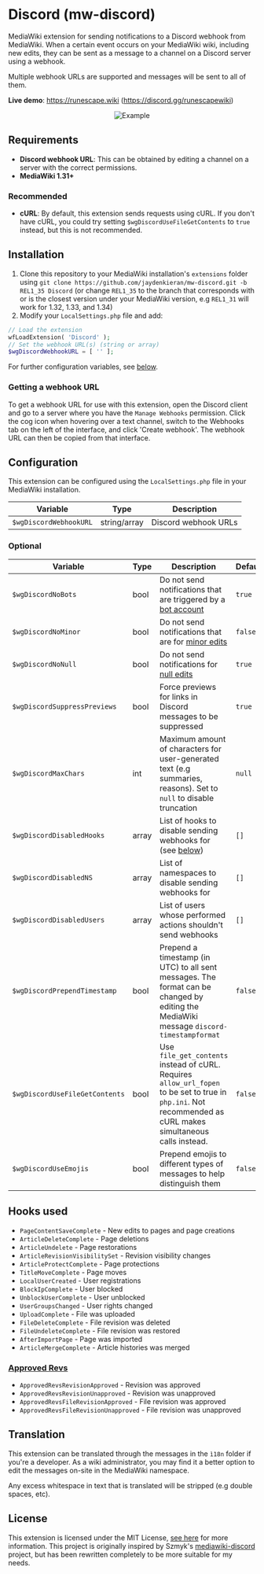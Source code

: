 # Discord (mw-discord)
MediaWiki extension for sending notifications to a Discord webhook from MediaWiki. When a certain event occurs on your MediaWiki wiki, including new edits, they can be sent as a message to a channel on a Discord server using a webhook.

Multiple webhook URLs are supported and messages will be sent to all of them.

**Live demo**: https://runescape.wiki (https://discord.gg/runescapewiki)

<p align="center">
  <img src="https://i.imgur.com/tCehglJ.png" alt="Example"/>
</p>

## Requirements
- **Discord webhook URL**: This can be obtained by editing a channel on a server with the correct permissions.
- **MediaWiki 1.31+**

### Recommended
- **cURL**: By default, this extension sends requests using cURL. If you don't have cURL, you could try setting `$wgDiscordUseFileGetContents` to `true` instead, but this is not recommended.

## Installation

1. Clone this repository to your MediaWiki installation's `extensions` folder using `git clone https://github.com/jaydenkieran/mw-discord.git -b REL1_35 Discord` (or change `REL1_35` to the branch that corresponds with or is the closest version under your MediaWiki version, e.g `REL1_31` will work for 1.32, 1.33, and 1.34)
2. Modify your `LocalSettings.php` file and add:

```php
// Load the extension
wfLoadExtension( 'Discord' );
// Set the webhook URL(s) (string or array)
$wgDiscordWebhookURL = [ '' ];
```

For further configuration variables, see [below](#configuration).

### Getting a webhook URL
To get a webhook URL for use with this extension, open the Discord client and go to a server where you have the `Manage Webhooks` permission. Click the cog icon when hovering over a text channel, switch to the Webhooks tab on the left of the interface, and click 'Create webhook'. The webhook URL can then be copied from that interface.

## Configuration
This extension can be configured using the `LocalSettings.php` file in your MediaWiki installation.

| Variable | Type | Description |
| --- | --- | --- |
| `$wgDiscordWebhookURL` | string/array | Discord webhook URLs

### Optional
| Variable | Type | Description | Default |
| --- | --- | --- | --- |
| `$wgDiscordNoBots` | bool | Do not send notifications that are triggered by a [bot account](https://www.mediawiki.org/wiki/Manual:Bots) | `true`
| `$wgDiscordNoMinor` | bool | Do not send notifications that are for [minor edits](https://meta.wikimedia.org/wiki/Help:Minor_edit) | `false`
| `$wgDiscordNoNull` | bool | Do not send notifications for [null edits](https://www.mediawiki.org/wiki/Manual:Purge#Null_edits) | `true`
| `$wgDiscordSuppressPreviews` | bool | Force previews for links in Discord messages to be suppressed | `true`
| `$wgDiscordMaxChars` | int | Maximum amount of characters for user-generated text (e.g summaries, reasons). Set to `null` to disable truncation | `null`
| `$wgDiscordDisabledHooks` | array | List of hooks to disable sending webhooks for (see [below](#hooks-used)) | `[]`
| `$wgDiscordDisabledNS` | array | List of namespaces to disable sending webhooks for | `[]`
| `$wgDiscordDisabledUsers` | array | List of users whose performed actions shouldn't send webhooks | `[]`
| `$wgDiscordPrependTimestamp` | bool | Prepend a timestamp (in UTC) to all sent messages. The format can be changed by editing the MediaWiki message `discord-timestampformat` | `false`
| `$wgDiscordUseFileGetContents` | bool | Use `file_get_contents` instead of cURL. Requires `allow_url_fopen` to be set to true in `php.ini`. Not recommended as cURL makes simultaneous calls instead. | `false`
| `$wgDiscordUseEmojis` | bool | Prepend emojis to different types of messages to help distinguish them | `false`

## Hooks used
- `PageContentSaveComplete` - New edits to pages and page creations
- `ArticleDeleteComplete` - Page deletions
- `ArticleUndelete` - Page restorations
- `ArticleRevisionVisibilitySet` - Revision visibility changes
- `ArticleProtectComplete` - Page protections
- `TitleMoveComplete` - Page moves
- `LocalUserCreated` - User registrations
- `BlockIpComplete` - User blocked
- `UnblockUserComplete` - User unblocked
- `UserGroupsChanged` - User rights changed
- `UploadComplete` - File was uploaded
- `FileDeleteComplete` - File revision was deleted
- `FileUndeleteComplete` - File revision was restored
- `AfterImportPage` - Page was imported
- `ArticleMergeComplete` - Article histories was merged

### [Approved Revs](https://www.mediawiki.org/wiki/Extension:Approved_Revs)
- `ApprovedRevsRevisionApproved` - Revision was approved
- `ApprovedRevsRevisionUnapproved` - Revision was unapproved
- `ApprovedRevsFileRevisionApproved` - File revision was approved
- `ApprovedRevsFileRevisionUnapproved` - File revision was unapproved

## Translation
This extension can be translated through the messages in the `ì18n` folder if you're a developer. As a wiki administrator, you may find it a better option to edit the messages on-site in the MediaWiki namespace.

Any excess whitespace in text that is translated will be stripped (e.g double spaces, etc).

## License
This extension is licensed under the MIT License, [see here](LICENSE) for more information. This project is originally inspired by Szmyk's [mediawiki-discord](https://github.com/Szmyk/mediawiki-discord) project, but has been rewritten completely to be more suitable for my needs.